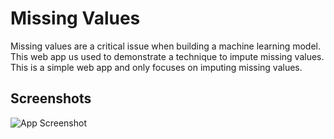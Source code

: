 
# Missing Values

Missing values are a critical issue when building a 
machine learning model.  This web app us used to 
demonstrate a technique to impute missing 
values.  This is a simple web app and only 
focuses on imputing missing values.

## Screenshots

![App Screenshot](https://via.placeholder.com/468x300?text=App+Screenshot+Here)

